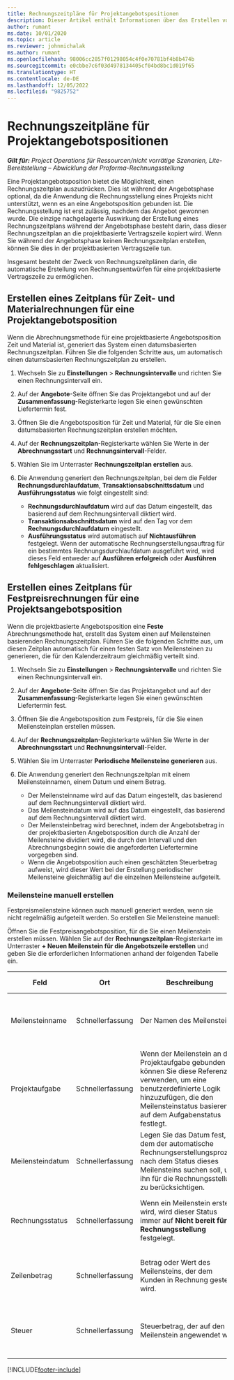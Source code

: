```yaml
---
title: Rechnungszeitpläne für Projektangebotspositionen
description: Dieser Artikel enthält Informationen über das Erstellen von Rechnungszeitplänen und Meilensteinen für Angebotszeilen.
author: rumant
ms.date: 10/01/2020
ms.topic: article
ms.reviewer: johnmichalak
ms.author: rumant
ms.openlocfilehash: 98006cc2857f01298054c4f0e70781bf4b8b474b
ms.sourcegitcommit: e0cbbe7c6f03d4978134405cf04bd8bc1d019f65
ms.translationtype: HT
ms.contentlocale: de-DE
ms.lasthandoff: 12/05/2022
ms.locfileid: "9825752"
---
```

# <a name="invoice-schedules-on-project-quote-lines"></a>Rechnungszeitpläne für Projektangebotspositionen

_**Gilt für:** Project Operations für Ressourcen/nicht vorrätige Szenarien, Lite-Bereitstellung – Abwicklung der Proforma-Rechnungsstellung_

Eine Projektangebotsposition bietet die Möglichkeit, einen Rechnungszeitplan auszudrücken. Dies ist während der Angebotsphase optional, da die Anwendung die Rechnungsstellung eines Projekts nicht unterstützt, wenn es an eine Angebotsposition gebunden ist. Die Rechnungsstellung ist erst zulässig, nachdem das Angebot gewonnen wurde. Die einzige nachgelagerte Auswirkung der Erstellung eines Rechnungszeitplans während der Angebotsphase besteht darin, dass dieser Rechnungszeitplan an die projektbasierte Vertragszeile kopiert wird. Wenn Sie während der Angebotsphase keinen Rechnungszeitplan erstellen, können Sie dies in der projektbasierten Vertragszeile tun.

Insgesamt besteht der Zweck von Rechnungszeitplänen darin, die automatische Erstellung von Rechnungsentwürfen für eine projektbasierte Vertragszeile zu ermöglichen. 

## <a name="create-a-time-and-material-invoice-schedule-for-a-project-quote-line"></a>Erstellen eines Zeitplans für Zeit- und Materialrechnungen für eine Projektangebotsposition

Wenn die Abrechnungsmethode für eine projektbasierte Angebotsposition Zeit und Material ist, generiert das System einen datumsbasierten Rechnungszeitplan. Führen Sie die folgenden Schritte aus, um automatisch einen datumsbasierten Rechnungszeitplan zu erstellen.

1. Wechseln Sie zu **Einstellungen** > **Rechnungsintervalle** und richten Sie einen Rechnungsintervall ein.
2. Auf der **Angebote**-Seite öffnen Sie das Projektangebot und auf der **Zusammenfassung**-Registerkarte legen Sie einen gewünschten Liefertermin fest.
3. Öffnen Sie die Angebotsposition für Zeit und Material, für die Sie einen datumsbasierten Rechnungszeitplan erstellen möchten. 
4. Auf der **Rechnungszeitplan**-Registerkarte wählen Sie Werte in der **Abrechnungsstart** und **Rechnungsintervall**-Felder. 
5. Wählen Sie im Unterraster **Rechnungszeitplan erstellen** aus.
6. Die Anwendung generiert den Rechnungszeitplan, bei dem die Felder **Rechnungsdurchlaufdatum**, **Transaktionsabschnittsdatum** und **Ausführungsstatus** wie folgt eingestellt sind:

    - **Rechnungsdurchlaufdatum** wird auf das Datum eingestellt, das basierend auf dem Rechnungsintervall diktiert wird.
    - **Transaktionsabschnittsdatum** wird auf den Tag vor dem **Rechnungsdurchlaufdatum** eingestellt.
    - **Ausführungsstatus** wird automatisch auf **Nichtausführen** festgelegt. Wenn der automatische Rechnungserstellungsauftrag für ein bestimmtes Rechnungsdurchlaufdatum ausgeführt wird, wird dieses Feld entweder auf **Ausführen erfolgreich** oder **Ausführen fehlgeschlagen** aktualisiert.

## <a name="create-a-fixed-price-invoice-schedule-for-a-project-quote-line"></a>Erstellen eines Zeitplans für Festpreisrechnungen für eine Projektsangebotsposition

Wenn die projektbasierte Angebotsposition eine **Feste** Abrechnungsmethode hat, erstellt das System einen auf Meilensteinen basierenden Rechnungszeitplan. Führen Sie die folgenden Schritte aus, um diesen Zeitplan automatisch für einen festen Satz von Meilensteinen zu generieren, die für den Kalenderzeitraum gleichmäßig verteilt sind.

1. Wechseln Sie zu **Einstellungen** > **Rechnungsintervalle** und richten Sie einen Rechnungsintervall ein.
2. Auf der **Angebote**-Seite öffnen Sie das Projektangebot und auf der **Zusammenfassung**-Registerkarte legen Sie einen gewünschten Liefertermin fest.
3. Öffnen Sie die Angebotsposition zum Festpreis, für die Sie einen Meilensteinplan erstellen müssen. 
4. Auf der **Rechnungszeitplan**-Registerkarte wählen Sie Werte in der **Abrechnungsstart** und **Rechnungsintervall**-Felder. 
5. Wählen Sie im Unterraster **Periodische Meilensteine generieren** aus.
6. Die Anwendung generiert den Rechnungszeitplan mit einem Meilensteinnamen, einem Datum und einem Betrag.

    - Der Meilensteinname wird auf das Datum eingestellt, das basierend auf dem Rechnungsintervall diktiert wird.
    - Das Meilensteindatum wird auf das Datum eingestellt, das basierend auf dem Rechnungsintervall diktiert wird.
    - Der Meilensteinbetrag wird berechnet, indem der Angebotsbetrag in der projektbasierten Angebotsposition durch die Anzahl der Meilensteine dividiert wird, die durch den Intervall und den Abrechnungsbeginn sowie die angeforderten Liefertermine vorgegeben sind.
    - Wenn die Angebotsposition auch einen geschätzten Steuerbetrag aufweist, wird dieser Wert bei der Erstellung periodischer Meilensteine gleichmäßig auf die einzelnen Meilensteine aufgeteilt.

### <a name="manually-create-milestones"></a>Meilensteine manuell erstellen

Festpreismeilensteine können auch manuell generiert werden, wenn sie nicht regelmäßig aufgeteilt werden. So erstellen Sie Meilensteine manuell:

Öffnen Sie die Festpreisangebotsposition, für die Sie einen Meilenstein erstellen müssen. Wählen Sie auf der **Rechnungszeitplan**-Registerkarte im Unterraster **+ Neuen Meilenstein für die Angebotszeile erstellen** und geben Sie die erforderlichen Informationen anhand der folgenden Tabelle ein.

| **Feld** | **Ort** | **Beschreibung** | **Downstream-Auswirkungen** |
| --- | --- | --- | --- |
| Meilensteinname | Schnellerfassung | Der Namen des Meilensteins. | Dies wird auf den Meilenstein der Projektvertragszeile und auf die Rechnung übertragen |
| Projektaufgabe | Schnellerfassung | Wenn der Meilenstein an die Projektaufgabe gebunden ist, können Sie diese Referenz verwenden, um eine benutzerdefinierte Logik hinzuzufügen, die den Meilensteinstatus basierend auf dem Aufgabenstatus festlegt. | Die Anwendung hat keine nachgelagerten Auswirkungen dieser Referenz auf eine Aufgabe. |
| Meilensteindatum | Schnellerfassung | Legen Sie das Datum fest, an dem der automatische Rechnungserstellungsprozess nach dem Status dieses Meilensteins suchen soll, um ihn für die Rechnungsstellung zu berücksichtigen. | Dies wird auf den Meilenstein der Projektvertragszeile und auf die Rechnung übertragen. |
| Rechnungsstatus | Schnellerfassung | Wenn ein Meilenstein erstellt wird, wird dieser Status immer auf **Nicht bereit für die Rechnungsstellung** festgelegt. | Dies wird auf den Meilenstein der Projektvertragszeile und auf die Rechnung übertragen. |
| Zeilenbetrag | Schnellerfassung | Betrag oder Wert des Meilensteins, der dem Kunden in Rechnung gestellt wird. | Dies wird auf den Meilenstein der Projektvertragszeile und auf die Rechnung übertragen. |
| Steuer | Schnellerfassung | Steuerbetrag, der auf den Meilenstein angewendet wird. | Dies wird auf den Meilenstein der Projektvertragszeile und auf die Rechnung übertragen. |


[!INCLUDE[footer-include](../includes/footer-banner.md)]
